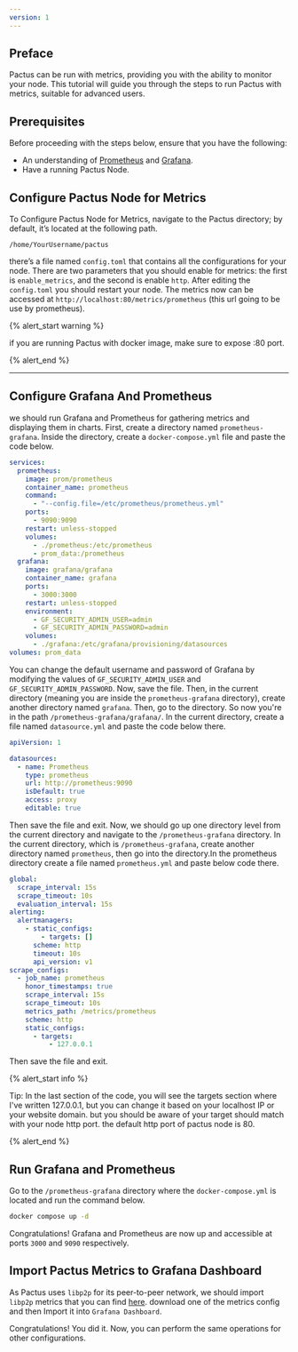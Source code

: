 ```yaml
---
version: 1
---
```


## Preface

Pactus can be run with metrics, providing you with the ability to monitor your node.
This tutorial will guide you through the steps to run Pactus with metrics, suitable for advanced users.

## Prerequisites

Before proceeding with the steps below, ensure that you have the following:

- An understanding of [Prometheus](https://prometheus.io) and [Grafana](https://grafana.com/).
- Have a running Pactus Node.

## Configure Pactus Node for Metrics

To Configure Pactus Node for Metrics, navigate to the Pactus directory; by default, it’s located at the following path.

```text
/home/YourUsername/pactus
```

there’s a file named `config.toml` that contains all the configurations for your node.
There are two parameters that you should enable for metrics: the first is `enable_metrics`,
and the second is enable `http`. After editing the `config.toml` you should restart your node.
The metrics now can be accessed at `http://localhost:80/metrics/prometheus` (this url going to be use by prometheus).

{% alert_start warning %}

if you are running Pactus with docker image, make sure to expose :80 port.

{% alert_end %}

---

## Configure Grafana And Prometheus

we should run Grafana and Prometheus for gathering metrics and displaying them in charts.
First, create a directory named `prometheus-grafana`. Inside the directory,
create a `docker-compose.yml` file and paste the code below.

```yaml
services:
  prometheus:
    image: prom/prometheus
    container_name: prometheus
    command:
      - "--config.file=/etc/prometheus/prometheus.yml"
    ports:
      - 9090:9090
    restart: unless-stopped
    volumes:
      - ./prometheus:/etc/prometheus
      - prom_data:/prometheus
  grafana:
    image: grafana/grafana
    container_name: grafana
    ports:
      - 3000:3000
    restart: unless-stopped
    environment:
      - GF_SECURITY_ADMIN_USER=admin
      - GF_SECURITY_ADMIN_PASSWORD=admin
    volumes:
      - ./grafana:/etc/grafana/provisioning/datasources
volumes: prom_data
```

You can change the default username and password of Grafana by modifying the values of `GF_SECURITY_ADMIN_USER` and `GF_SECURITY_ADMIN_PASSWORD`.
Now, save the file. Then, in the current directory (meaning you are inside the `prometheus-grafana` directory),
create another directory named `grafana`. Then, go to the directory. So now you're in the path `/prometheus-grafana/grafana/`.
In the current directory, create a file named `datasource.yml` and paste the code below there.

```yaml
apiVersion: 1

datasources:
  - name: Prometheus
    type: prometheus
    url: http://prometheus:9090
    isDefault: true
    access: proxy
    editable: true
```

Then save the file and exit.
Now, we should go up one directory level from the current directory and navigate to the `/prometheus-grafana` directory.
In the current directory, which is `/prometheus-grafana`, create another directory named `prometheus`,
then go into the directory.In the prometheus directory create a file named `prometheus.yml` and paste below code there.

```yaml
global:
  scrape_interval: 15s
  scrape_timeout: 10s
  evaluation_interval: 15s
alerting:
  alertmanagers:
    - static_configs:
        - targets: []
      scheme: http
      timeout: 10s
      api_version: v1
scrape_configs:
  - job_name: prometheus
    honor_timestamps: true
    scrape_interval: 15s
    scrape_timeout: 10s
    metrics_path: /metrics/prometheus
    scheme: http
    static_configs:
      - targets:
          - 127.0.0.1
```

Then save the file and exit.

{% alert_start info %}

Tip: In the last section of the code, you will see the targets section where I've written 127.0.0.1,
but you can change it based on your localhost IP or your website domain.
but you should be aware of your target should match with your node http port. the default http port of pactus node is 80.

{% alert_end %}

## Run Grafana and Prometheus

Go to the `/prometheus-grafana` directory where the `docker-compose.yml` is located and run the command below.

```bash
docker compose up -d
```

Congratulations! Grafana and Prometheus are now up and accessible at ports `3000` and `9090` respectively.

## Import Pactus Metrics to Grafana Dashboard

As Pactus uses `libp2p` for its peer-to-peer network, we should import `libp2p` metrics that you can find [here](https://github.com/libp2p/go-libp2p/tree/master/dashboards).
download one of the metrics config and then Import it into `Grafana Dashboard`.

Congratulations! You did it. Now, you can perform the same operations for other configurations.
